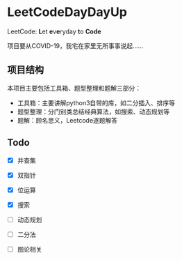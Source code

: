 # LeetCodeDayDayUp
LeetCode: **L**et **e**v**e**ryday  **t**o **Code**

项目要从COVID-19，我宅在家里无所事事说起......



## 项目结构

本项目主要包括工具箱、题型整理和题解三部分：

- 工具箱：主要讲解python3自带的库，如二分插入、排序等
- 题型整理：分门别类总结经典算法，如搜索、动态规划等
- 题解：顾名思义，Leetcode逐题解答

## Todo
- [x] 并查集
- [x] 双指针
- [x] 位运算
- [x] 搜索
- [ ] 动态规划
- [ ] 二分法
- [ ] 图论相关

